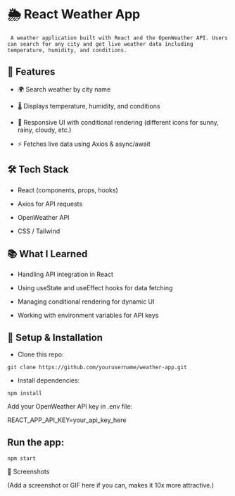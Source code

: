 # 🌦️ React Weather App

``` A weather application built with React and the OpenWeather API. Users can search for any city and get live weather data including temperature, humidity, and conditions.```

## 🚀 Features

- 🌍 Search weather by city name

- 🌡️ Displays temperature, humidity, and conditions

- 🎨 Responsive UI with conditional rendering (different icons for sunny, rainy, cloudy, etc.)

- ⚡ Fetches live data using Axios & async/await

## 🛠️ Tech Stack

- React (components, props, hooks)

- Axios for API requests

- OpenWeather API

- CSS / Tailwind

## 📚 What I Learned

- Handling API integration in React

- Using useState and useEffect hooks for data fetching

- Managing conditional rendering for dynamic UI

- Working with environment variables for API keys

## 🔧 Setup & Installation

- Clone this repo:

`git clone https://github.com/yourusername/weather-app.git`


- Install dependencies:

`npm install`


Add your OpenWeather API key in .env file:

REACT_APP_API_KEY=your_api_key_here


## Run the app:

`npm start`

📸 Screenshots

(Add a screenshot or GIF here if you can, makes it 10x more attractive.)